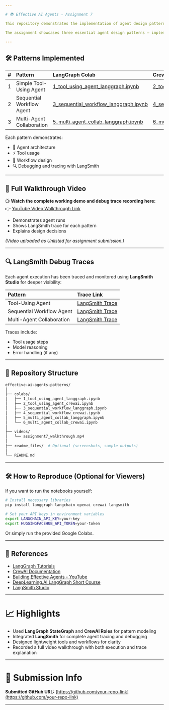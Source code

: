 ```yaml
---

# 📚 Effective AI Agents - Assignment 7

This repository demonstrates the implementation of agent design patterns using **LangGraph** and **CrewAI** frameworks, inspired by the principles taught in the "Building Effective Agents" course.

The assignment showcases three essential agent design patterns — implemented both using **LangGraph API** and **CrewAI** — along with LangSmith tracing and a complete video walkthrough.

---
```


## 🛠️ Patterns Implemented

| # | Pattern | LangGraph Colab | CrewAI Colab |
|:-|:---|:---|:---|
| 1 | Simple Tool-Using Agent | [1_tool_using_agent_langgraph.ipynb](colabs/1_tool_using_agent_langgraph.ipynb) | [2_tool_using_agent_crewai.ipynb](colabs/2_tool_using_agent_crewai.ipynb) |
| 2 | Sequential Workflow Agent | [3_sequential_workflow_langgraph.ipynb](colabs/3_sequential_workflow_langgraph.ipynb) | [4_sequential_workflow_crewai.ipynb](colabs/4_sequential_workflow_crewai.ipynb) |
| 3 | Multi-Agent Collaboration | [5_multi_agent_collab_langgraph.ipynb](colabs/5_multi_agent_collab_langgraph.ipynb) | [6_multi_agent_collab_crewai.ipynb](colabs/6_multi_agent_collab_crewai.ipynb) |

Each pattern demonstrates:
- 🧠 Agent architecture
- ⚡ Tool usage
- 🔀 Workflow design
- 🔍 Debugging and tracing with LangSmith

---

## 🎥 Full Walkthrough Video

📺 **Watch the complete working demo and debug trace recording here:**  
👉 [YouTube Video Walkthrough Link](https://youtube.com/your-uploaded-video-link)

- Demonstrates agent runs
- Shows LangSmith trace for each pattern
- Explains design decisions

*(Video uploaded as Unlisted for assignment submission.)*

---

## 🔍 LangSmith Debug Traces

Each agent execution has been traced and monitored using **LangSmith Studio** for deeper visibility:

| Pattern | Trace Link |
|:---|:---|
| Tool-Using Agent | [LangSmith Trace](https://smith.langchain.com/projects/your-tool-using-trace) |
| Sequential Workflow Agent | [LangSmith Trace](https://smith.langchain.com/projects/your-sequential-workflow-trace) |
| Multi-Agent Collaboration | [LangSmith Trace](https://smith.langchain.com/projects/your-multi-agent-collab-trace) |

Traces include:
- Tool usage steps
- Model reasoning
- Error handling (if any)

---

## 📂 Repository Structure

```bash
effective-ai-agents-patterns/
│
├── colabs/
│   ├── 1_tool_using_agent_langgraph.ipynb
│   ├── 2_tool_using_agent_crewai.ipynb
│   ├── 3_sequential_workflow_langgraph.ipynb
│   ├── 4_sequential_workflow_crewai.ipynb
│   ├── 5_multi_agent_collab_langgraph.ipynb
│   └── 6_multi_agent_collab_crewai.ipynb
│
├── videos/
│   └── assignment7_walkthrough.mp4
│
├── readme_files/  # Optional (screenshots, sample outputs)
│
└── README.md
```

---

## 🛠️ How to Reproduce (Optional for Viewers)

If you want to run the notebooks yourself:

```bash
# Install necessary libraries
pip install langgraph langchain openai crewai langsmith

# Set your API keys in environment variables
export LANGCHAIN_API_KEY=your-key
export HUGGINGFACEHUB_API_TOKEN=your-token
```

Or simply run the provided Google Colabs.

---

## 📑 References

- [LangGraph Tutorials](https://langchain-ai.github.io/langgraph/tutorials/workflows)
- [CrewAI Documentation](https://docs.crewai.com/)
- [Building Effective Agents - YouTube](https://www.youtube.com/watch?v=aHCDrAbH_go)
- [DeepLearning.AI LangGraph Short Course](https://www.deeplearning.ai/short-courses/ai-agents-in-langgraph/)
- [LangSmith Studio](https://smith.langchain.com/)

---

# 📈 Highlights
- Used **LangGraph StateGraph** and **CrewAI Roles** for pattern modeling
- Integrated **LangSmith** for complete agent tracing and debugging
- Designed lightweight tools and workflows for clarity
- Recorded a full video walkthrough with both execution and trace explanation

---

# 🚀 Submission Info

**Submitted GitHub URL:** [https://github.com/your-repo-link](https://github.com/your-repo-link)

---
